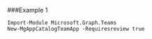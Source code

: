 ###Example 1
```
Import-Module Microsoft.Graph.Teams
New-MgAppCatalogTeamApp -Requiresreview true 
```
